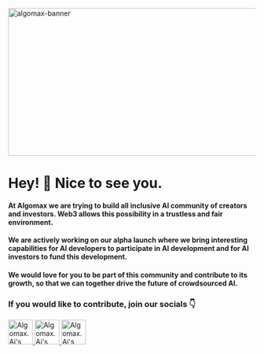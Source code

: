 <!--suppress HtmlDeprecatedAttribute -->
<img src="https://pbs.twimg.com/profile_banners/1582290606113554432/1666165876/1500x500" alt="algomax-banner" width="900" height="300">




# Hey! 👋 Nice to see you. #

#### At Algomax we are trying to build all inclusive AI community of creators and investors. Web3 allows this possibility in a trustless and fair environment.
#### We are actively working on our alpha launch where we bring interesting capabilities for AI developers to participate in AI development and for AI investors to fund this development.

#### We would love for you to be part of this community and contribute to its growth, so that we can together drive the future of crowdsourced AI. 

### If you would like to contribute, join our socials 👇
<p align="left">

 <a href="https://www.twitter.com/algomaxai/">
    <img src="https://cdn-icons-png.flaticon.com/512/733/733579.png" alt="Algomax.Ai's Twitter Page" height="50" width="50">
  </a>

 <a href="https://www.twitter.com/algomaxai/">
    <img src="https://cdn-icons-png.flaticon.com/512/1051/1051326.png" alt="Algomax.Ai's Github Org" height="50" width="50">
  </a>

  <a href="https://discord.gg/enZFdaFMpN">
    <img src="https://cdn-icons-png.flaticon.com/512/2111/2111370.png" alt="Algomax.Ai's Discord Server" height="50" width="50">
  </a>

</p>
